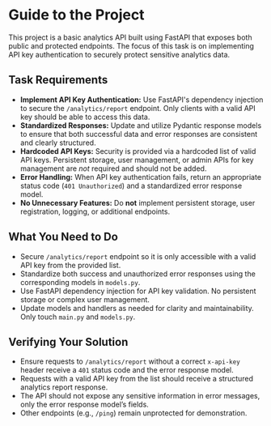 # Guide to the Project

This project is a basic analytics API built using FastAPI that exposes both public and protected endpoints. The focus of this task is on implementing API key authentication to securely protect sensitive analytics data.

## Task Requirements

- **Implement API Key Authentication:** Use FastAPI's dependency injection to secure the `/analytics/report` endpoint. Only clients with a valid API key should be able to access this data.
- **Standardized Responses:** Update and utilize Pydantic response models to ensure that both successful data and error responses are consistent and clearly structured.
- **Hardcoded API Keys:** Security is provided via a hardcoded list of valid API keys. Persistent storage, user management, or admin APIs for key management are *not* required and should not be added.
- **Error Handling:** When API key authentication fails, return an appropriate status code (`401 Unauthorized`) and a standardized error response model.
- **No Unnecessary Features:** Do **not** implement persistent storage, user registration, logging, or additional endpoints.


## What You Need to Do

- Secure `/analytics/report` endpoint so it is only accessible with a valid API key from the provided list.
- Standardize both success and unauthorized error responses using the corresponding models in `models.py`.
- Use FastAPI dependency injection for API key validation. No persistent storage or complex user management.
- Update models and handlers as needed for clarity and maintainability. Only touch `main.py` and `models.py`.

## Verifying Your Solution

- Ensure requests to `/analytics/report` without a correct `x-api-key` header receive a `401` status code and the error response model.
- Requests with a valid API key from the list should receive a structured analytics report response.
- The API should not expose any sensitive information in error messages, only the error response model’s fields.
- Other endpoints (e.g., `/ping`) remain unprotected for demonstration.
